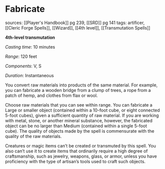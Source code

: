 # Fabricate
sources: [[Player's Handbook]] pg 239, [[SRD]] pg 141
tags: artificer, [[Cleric Forge Spells]], [[Wizard]], [[4th level]], [[Transmutation Spells]]

**4th-level transmutation**

*Casting time*: 10 minutes

*Range*: 120 feet

*Components*: V, S

*Duration*: Instantaneous

You convert raw materials into products of the same material. For example, you can fabricate a wooden bridge from a clump of trees, a rope from a patch of hemp, and clothes from flax or wool.

Choose raw materials that you can see within range. You can fabricate a Large or smaller object (contained within a 10-foot cube, or eight connected 5-foot cubes), given a sufficient quantity of raw material. If you are working with metal, stone, or another mineral substance, however, the fabricated object can be no larger than Medium (contained within a single 5-foot cube). The quality of objects made by the spell is commensurate with the quality of the raw materials.

Creatures or magic items can’t be created or transmuted by this spell. You also can’t use it to create items that ordinarily require a high degree of craftsmanship, such as jewelry, weapons, glass, or armor, unless you have proficiency with the type of artisan’s tools used to craft such objects.
